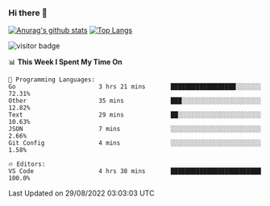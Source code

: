 ### Hi there 👋

<!--
**Akelio-zhang/akelio-zhang** is a ✨ _special_ ✨ repository because its `README.md` (this file) appears on your GitHub profile.

Here are some ideas to get you started:

- 🔭 I’m currently working on ...
- 🌱 I’m currently learning ...
- 👯 I’m looking to collaborate on ...
- 🤔 I’m looking for help with ...
- 💬 Ask me about ...
- 📫 How to reach me: ...
- 😄 Pronouns: ...
- ⚡ Fun fact: ...
-->

[![Anurag's github stats](https://github-readme-stats.vercel.app/api?username=akelio-zhang&line_height=24&hide=contribs&show_icons=true&count_private=true)](https://github.com/anuraghazra/github-readme-stats)
[![Top Langs](https://github-readme-stats.vercel.app/api/top-langs/?username=akelio-zhang&card_width=240&layout=compact&hide=html)](https://github.com/anuraghazra/github-readme-stats)


![visitor badge](https://komarev.com/ghpvc/?username=akelio-zhang&label=PROFILE+VIEWS&style=for-the-badge)
<!--START_SECTION:waka-->
📊 **This Week I Spent My Time On** 

```text
💬 Programming Languages: 
Go                       3 hrs 21 mins       ██████████████████░░░░░░░   72.31% 
Other                    35 mins             ███░░░░░░░░░░░░░░░░░░░░░░   12.82% 
Text                     29 mins             ██░░░░░░░░░░░░░░░░░░░░░░░   10.63% 
JSON                     7 mins              ░░░░░░░░░░░░░░░░░░░░░░░░░   2.66% 
Git Config               4 mins              ░░░░░░░░░░░░░░░░░░░░░░░░░   1.58%

🔥 Editors: 
VS Code                  4 hrs 38 mins       █████████████████████████   100.0%

```


 Last Updated on 29/08/2022 03:03:03 UTC
<!--END_SECTION:waka-->

